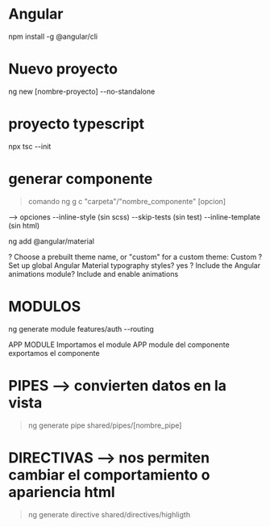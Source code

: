 # Angular 
npm install -g @angular/cli                                                

# Nuevo proyecto
ng new [nombre-proyecto] --no-standalone

# proyecto typescript
 npx tsc --init 


# generar componente 

> comando ng g c "carpeta"/"nombre_componente" [opcion]

--> opciones 
    --inline-style (sin scss)
    --skip-tests (sin test)
    --inline-template (sin html)


ng add @angular/material

? Choose a prebuilt theme name, or "custom" for a custom theme: Custom
? Set up global Angular Material typography styles? yes
? Include the Angular animations module? Include and enable animations


# MODULOS
ng generate module features/auth --routing


APP MODULE Importamos el  module 
APP module del componente exportamos el componente


# PIPES --> convierten datos en la vista

> ng  generate pipe shared/pipes/[nombre_pipe]

# DIRECTIVAS --> nos permiten cambiar el comportamiento o apariencia html

> ng generate directive shared/directives/highligth


